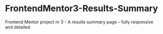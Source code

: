 # FrontendMentor3-Results-Summary
Frontend Mentor project nr 3 - A results summary page - fully responsive and detailed
